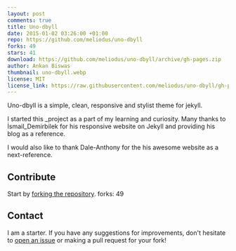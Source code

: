 ```yaml
---
layout: post
comments: true
title: Uno-dbyll
date: 2015-01-02 03:26:00 +01:00
repo: https://github.com/meliodus/uno-dbyll
forks: 49
stars: 41
download: https://github.com/meliodus/uno-dbyll/archive/gh-pages.zip
author: Ankan Biswas
thumbnail: uno-dbyll.webp
license: MIT
license_link: https://raw.githubusercontent.com/meliodus/uno-dbyll/gh-pages/LICENSE
---
```


Uno-dbyll is a simple, clean, responsive and stylist theme for jekyll.

I started this _project as a part of my learning and curiosity. Many thanks to İsmail_Demirbilek for his responsive website on Jekyll and providing his blog as a reference.

I would also like to thank Dale-Anthony for the his awesome website as a next-reference.

## Contribute

Start by [forking the repository](https://github.com/meliodus/uno-dbyll/fork).
forks: 49

## Contact

I am a starter. If you have any suggestions for improvements, don't hesitate to [open an issue](https://github.com/meliodus/uno-dbyll/issues) or making a pull request for your fork!
